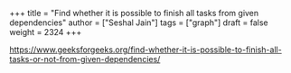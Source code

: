 +++
title = "Find whether it is possible to finish all tasks from given dependencies"
author = ["Seshal Jain"]
tags = ["graph"]
draft = false
weight = 2324
+++

<https://www.geeksforgeeks.org/find-whether-it-is-possible-to-finish-all-tasks-or-not-from-given-dependencies/>
